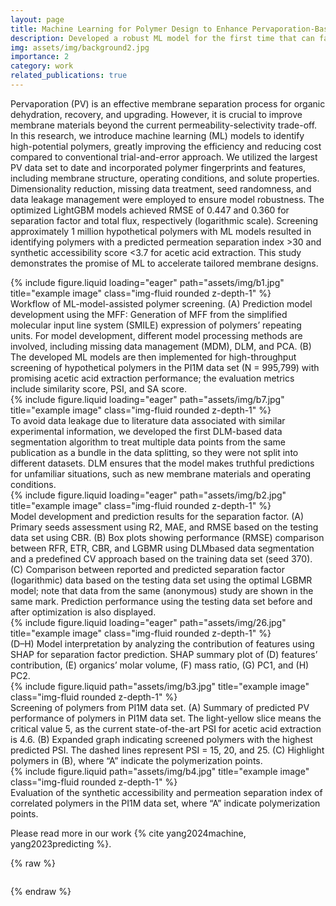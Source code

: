 ```yaml
---
layout: page
title: Machine Learning for Polymer Design to Enhance Pervaporation-Based Organic Recovery
description: Developed a robust ML model for the first time that can facilitate the screening of polymers for PV membranes.
img: assets/img/background2.jpg
importance: 2
category: work
related_publications: true
---
```


Pervaporation (PV) is an effective membrane separation process for organic dehydration, recovery, and upgrading. However, it is crucial to improve membrane materials beyond the current permeability-selectivity trade-off. In this research, we introduce machine learning (ML) models to identify high-potential polymers, greatly improving the efficiency and reducing cost compared to conventional trial-and-error approach. We utilized the largest PV data set to date and incorporated polymer fingerprints and features, including membrane structure, operating conditions, and solute properties. Dimensionality reduction, missing data treatment, seed randomness, and data leakage management were employed to ensure model robustness. The optimized LightGBM models achieved RMSE of 0.447 and 0.360 for separation factor and total flux, respectively (logarithmic scale). Screening approximately 1 million hypothetical polymers with ML models resulted in identifying polymers with a predicted permeation separation index >30 and synthetic accessibility score <3.7 for acetic acid extraction. This study demonstrates the promise of ML to accelerate tailored membrane designs.


<div class="row">
    <div class="col-sm mt-3 mt-md-0">
        {% include figure.liquid loading="eager" path="assets/img/b1.jpg" title="example image" class="img-fluid rounded z-depth-1" %}
    </div>
</div>
<div class="caption">
    Workflow of ML-model-assisted polymer screening. (A) Prediction model development using the MFF: Generation of MFF from the simplified molecular input line system (SMILE) expression of polymers’ repeating units. For model development, different model processing methods are involved, including missing data management (MDM), DLM, and PCA. (B) The developed ML models are then implemented for high-throughput screening of hypothetical polymers in the PI1M data set (N = 995,799) with promising acetic acid extraction performance; the evaluation metrics include similarity score, PSI, and SA score.
</div>

<div class="row">
    <div class="col-sm mt-3 mt-md-0">
        {% include figure.liquid loading="eager" path="assets/img/b7.jpg" title="example image" class="img-fluid rounded z-depth-1" %}
    </div>
</div>
<div class="caption">
    To avoid data leakage due to literature data associated with similar experimental information, we developed the first DLM-based data segmentation algorithm to treat multiple data points from the same publication as a bundle in the data splitting, so they were not split into different datasets. DLM ensures that the model makes truthful predictions for unfamiliar situations, such as new membrane materials and operating conditions.
</div>

<div class="row">
    <div class="col-sm mt-3 mt-md-0">
        {% include figure.liquid loading="eager" path="assets/img/b2.jpg" title="example image" class="img-fluid rounded z-depth-1" %}
    </div>
</div>
<div class="caption">
    Model development and prediction results for the separation factor. (A) Primary seeds assessment using R2, MAE, and RMSE based on the testing data set using CBR. (B) Box plots showing performance (RMSE) comparison between RFR, ETR, CBR, and LGBMR using DLMbased data segmentation and a predefined CV approach based on the training data set (seed 370). (C) Comparison between reported and predicted separation factor (logarithmic) data based on the testing data set using the optimal LGBMR model; note that data from the same (anonymous) study are shown in the same mark. Prediction performance using the testing data set before and after optimization is also displayed.
</div>

<div class="row">
    <div class="col-sm mt-3 mt-md-0">
        {% include figure.liquid loading="eager" path="assets/img/26.jpg" title="example image" class="img-fluid rounded z-depth-1" %}
    </div>
</div>
<div class="caption">
    (D–H) Model interpretation by analyzing the contribution of features using SHAP for separation factor prediction. SHAP summary plot of (D) features’ contribution, (E) organics’ molar volume, (F) mass ratio, (G) PC1, and (H) PC2.
</div>


<div class="row justify-content-sm-center">
    <div class="col-sm-8 mt-3 mt-md-0">
        {% include figure.liquid path="assets/img/b3.jpg" title="example image" class="img-fluid rounded z-depth-1" %}
    </div>
</div>
<div class="caption">
    Screening of polymers from PI1M data set. (A) Summary of predicted PV performance of polymers in PI1M data set. The light-yellow slice means the critical value 5, as the current state-of-the-art PSI for acetic acid extraction is 4.6. (B) Expanded graph indicating screened polymers with the highest predicted PSI. The dashed lines represent PSI = 15, 20, and 25. (C) Highlight polymers in (B), where “A” indicate the polymerization points.
</div>

<div class="row justify-content-sm-center">
    <div class="col-sm-8 mt-3 mt-md-0">
        {% include figure.liquid path="assets/img/b4.jpg" title="example image" class="img-fluid rounded z-depth-1" %}
    </div>
</div>
<div class="caption">
    Evaluation of the synthetic accessibility and permeation separation index of correlated polymers in the PI1M data set, where “A” indicate polymerization points.
</div>

Please read more in our work {% cite yang2024machine, yang2023predicting %}.

{% raw %}

```html

```

{% endraw %}
